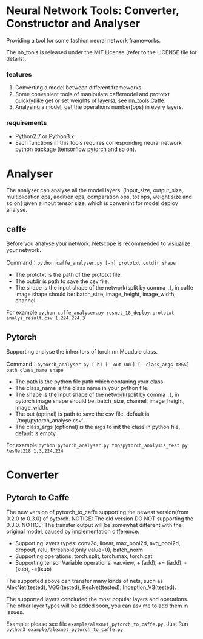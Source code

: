 # Neural Network Tools: Converter, Constructor and Analyser

 Providing a tool for some fashion neural network frameworks.
 
 The nn_tools is released under the MIT License (refer to the LICENSE file for details).

### features

1. Converting a model between different frameworks.
2. Some convenient tools of manipulate caffemodel and prototxt quickly(like get or set weights of layers), 
see [nn_tools.Caffe](https://github.com/hahnyuan/nn_tools/tree/master/Caffe).
3. Analysing a model, get the operations number(ops) in every layers.

### requirements

- Python2.7 or Python3.x
- Each functions in this tools requires corresponding neural network python package (tensorflow pytorch and so on).

# Analyser

The analyser can analyse all the model layers' [input_size, output_size, multiplication ops, addition ops, 
comparation ops, tot ops, weight size and so on] given a input tensor size, which is convenint for model deploy analyse.

## caffe
Before you analyse your network, [Netscope](http://ethereon.github.io/netscope/#/editor)
is recommended to visiualize your network.

Command：`python caffe_analyser.py [-h] prototxt outdir shape`
- The prototxt is the path of the prototxt file.
- The outdir is path to save the csv file.
- The shape is the input shape of the network(split by comma `,`), in caffe image shape should be: 
batch_size, image_height, image_width, channel.

For example `python caffe_analyser.py resnet_18_deploy.prototxt analys_result.csv 1,224,224,3`

## Pytorch
Supporting analyse the inheritors of torch.nn.Moudule class.

Command：`pytorch_analyser.py [-h] [--out OUT] [--class_args ARGS] path class_name shape`
- The path is the python file path which contaning your class.
- The class_name is the class name in your python file.
- The shape is the input shape of the network(split by comma `,`), in pytorch image shape should be: 
batch_size, channel, image_height, image_width.
- The out (optinal) is path to save the csv file, default is '/tmp/pytorch_analyse.csv'.
- The class_args (optional) is the args to init the class in python file, default is empty.

For example `python pytorch_analyser.py tmp/pytorch_analysis_test.py ResNet218 1,3,224,224`

# Converter

## Pytorch to Caffe

The new version of pytorch_to_caffe supporting the newest version(from 0.2.0 to 0.3.0) of pytorch. 
NOTICE: The old version DO NOT supporting the 0.3.0.
NOTICE: The transfer output will be somewhat different with the original model, caused by implementation difference.

- Supporting layers types: conv2d, linear, max_pool2d, avg_pool2d, dropout, relu, threshold(only value=0), batch_norm
- Supporting operations: torch.split, torch.max, torch.cat
- Supporting tensor Variable operations: var.view, + (add), += (iadd), -(sub), -=(isub)

The supported above can transfer many kinds of nets, 
such as AlexNet(tested), VGG(tested), ResNet(tested), Inception_V3(tested).

The supported layers concluded the most popular layers and operations.
 The other layer types will be added soon, you can ask me to add them in issues.

Example: please see file `example/alexnet_pytorch_to_caffe.py`. Just Run `python3 example/alexnet_pytorch_to_caffe.py`